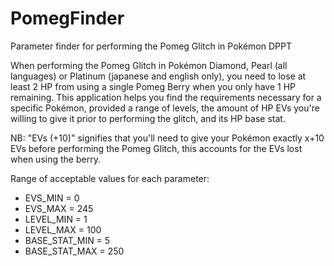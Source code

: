# PomegFinder
Parameter finder for performing the Pomeg Glitch in Pokémon DPPT  

When performing the Pomeg Glitch in Pokémon Diamond, Pearl (all languages) or Platinum (japanese and english only), you need to lose at least 2 HP from using a single Pomeg Berry when you only have 1 HP remaining.
This application helps you find the requirements necessary for a specific Pokémon, provided a range of levels, the amount of HP EVs you're willing to give it prior to performing the glitch, and its HP base stat.  

NB: "EVs (+10)" signifies that you'll need to give your Pokémon exactly x+10 EVs before performing the Pomeg Glitch, this accounts for the EVs lost when using the berry. 

Range of acceptable values for each parameter:  

- EVS_MIN = 0
- EVS_MAX = 245
- LEVEL_MIN = 1
- LEVEL_MAX = 100
- BASE_STAT_MIN = 5
- BASE_STAT_MAX = 250
